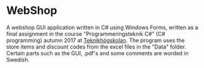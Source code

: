 # WebShop
A webshop GUI application written in C# using Windows Forms, written as a final assignment in the course "Programmeringsteknik C#" (C# programming) autumn 2017 at [Teknikhögskolan](http://teknikhogskolan.se/utbildningar/fullstack-developer-net).
The program uses the store items and discount codes from the excel files in the "Data" folder.
Certain parts such as the GUI, .pdf's and some comments are worded in Swedish.
